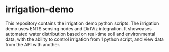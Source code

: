 # irrigation-demo
This repository contains the irrigation demo python scripts. The irrigation demo uses ENTS sensing nodes and DirtViz integration. It showcases automated water distribution based on real-time soil and environmental data, with the ability to control irrigation from 1 python script, and view data from the API with another.
